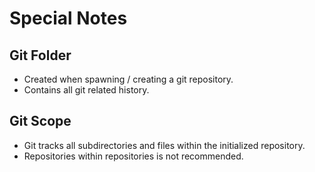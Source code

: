 # Special Notes

## Git Folder

- Created when spawning / creating a git repository.
- Contains all git related history.

## Git Scope

- Git tracks all subdirectories and files within the initialized repository.
- Repositories within repositories is not recommended.
